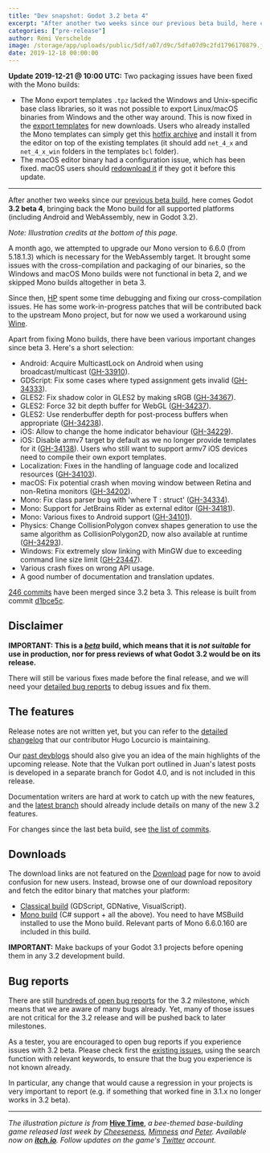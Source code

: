 ```yaml
---
title: "Dev snapshot: Godot 3.2 beta 4"
excerpt: "After another two weeks since our previous beta build, here comes Godot 3.2 beta 4, bringing back the Mono build for all supported platforms (including Android and WebAssembly, new in Godot 3.2)."
categories: ["pre-release"]
author: Rémi Verschelde
image: /storage/app/uploads/public/5df/a07/d9c/5dfa07d9c2fd1796170879.jpg
date: 2019-12-18 00:00:00
---
```


**Update 2019-12-21 @ 10:00 UTC:** Two packaging issues have been fixed with the Mono builds:
- The Mono export templates `.tpz` lacked the Windows and Unix-specific base class libraries, so it was not possible to export Linux/macOS binaries from Windows and the other way around. This is now fixed in the [export templates](https://downloads.tuxfamily.org/godotengine/3.2/beta4/mono/Godot_v3.2-beta4_mono_export_templates.tpz) for new downloads. Users who already installed the Mono templates can simply get this [hotfix archive](https://downloads.tuxfamily.org/godotengine/3.2/beta4/mono/Godot_v3.2-beta4_mono_desktop_bcl_hotfix.tpz) and install it from the editor on top of the existing templates (it should add `net_4_x` and `net_4_x_win` folders in the templates `bcl` folder).
- The macOS editor binary had a configuration issue, which has been fixed. macOS users should [redownload it](https://downloads.tuxfamily.org/godotengine/3.2/beta4/mono/Godot_v3.2-beta4_mono_osx.64.zip) if they got it before this update.

---

After another two weeks since our [previous beta build](/article/dev-snapshot-godot-3-2-beta-3), here comes Godot **3.2 beta 4**, bringing back the Mono build for all supported platforms (including Android and WebAssembly, new in Godot 3.2).

*Note: Illustration credits at the bottom of this page.*

A month ago, we attempted to upgrade our Mono version to 6.6.0 (from 5.18.1.3) which is necessary for the WebAssembly target. It brought some issues with the cross-compilation and packaging of our binaries, so the Windows and macOS Mono builds were not functional in beta 2, and we skipped Mono builds altogether in beta 3.

Since then, [HP](https://github.com/hpvb) spent some time debugging and fixing our cross-compilation issues. He has some work-in-progress patches that will be contributed back to the upstream Mono project, but for now we used a workaround using [Wine](http://www.winehq.org/).

Apart from fixing Mono builds, there have been various important changes since beta 3. Here's a short selection:

- Android: Acquire MulticastLock on Android when using broadcast/multicast ([GH-33910](https://github.com/godotengine/godot/pull/33910)).
- GDScript: Fix some cases where typed assignment gets invalid ([GH-34333](https://github.com/godotengine/godot/pull/34333)).
- GLES2: Fix shadow color in GLES2 by making sRGB ([GH-34367](https://github.com/godotengine/godot/pull/34367)).
- GLES2: Force 32 bit depth buffer for WebGL ([GH-34237](https://github.com/godotengine/godot/pull/34237)).
- GLES2: Use renderbuffer depth for post-process buffers when appropriate ([GH-34238](https://github.com/godotengine/godot/pull/34238)).
- iOS: Allow to change the home indicator behaviour ([GH-34229](https://github.com/godotengine/godot/pull/34229)).
- iOS: Disable armv7 target by default as we no longer provide templates for it ([GH-34138](https://github.com/godotengine/godot/pull/34138)). Users who still want to support armv7 iOS devices need to compile their own export templates.
- Localization: Fixes in the handling of language code and localized resources ([GH-34103](https://github.com/godotengine/godot/pull/34103)).
- macOS: Fix potential crash when moving window between Retina and non-Retina monitors ([GH-34202](https://github.com/godotengine/godot/pull/34202)).
- Mono: Fix class parser bug with 'where T : struct' ([GH-34334](https://github.com/godotengine/godot/pull/34334)).
- Mono: Support for JetBrains Rider as external editor ([GH-34181](https://github.com/godotengine/godot/pull/34181)).
- Mono: Various fixes to Android support ([GH-34101](https://github.com/godotengine/godot/pull/34101)).
- Physics: Change CollisionPolygon convex shapes generation to use the same algorithm as CollisionPolygon2D, now also available at runtime ([GH-34293](https://github.com/godotengine/godot/pull/34293)).
- Windows: Fix extremely slow linking with MinGW due to exceeding command line size limit ([GH-23447](https://github.com/godotengine/godot/pull/34227)).
- Various crash fixes on wrong API usage.
- A good number of documentation and translation updates.

[246 commits](https://github.com/godotengine/godot/compare/73fb08289af1260669a3ce118b9866a11c06a0eb...d1bce5c679bd77b50ddae2c3841e5157c6a0b917) have been merged since 3.2 beta 3. This release is built from commit [d1bce5c](https://github.com/godotengine/godot/commit/d1bce5c679bd77b50ddae2c3841e5157c6a0b917).

## Disclaimer

**IMPORTANT: This is a *[beta](https://en.wikipedia.org/wiki/Software_release_life_cycle#Beta)* build, which means that it is *not suitable* for use in production, nor for press reviews of what Godot 3.2 would be on its release.**

There will still be various fixes made before the final release, and we will need your [detailed bug reports](https://github.com/godotengine/godot/issues) to debug issues and fix them.

## The features

Release notes are not written yet, but you can refer to the [detailed changelog](https://gist.github.com/Calinou/49aefe52ce8f67ffa3f743932123d14f) that our contributor Hugo Locurcio is maintaining.

Our [past devblogs](https://godotengine.org/devblog) should also give you an idea of the main highlights of the upcoming release. Note that the Vulkan port outlined in Juan's latest posts is developed in a separate branch for Godot 4.0, and is not included in this release.

Documentation writers are hard at work to catch up with the new features, and the [latest branch](https://docs.godotengine.org/en/latest/) should already include details on many of the new 3.2 features.

For changes since the last beta build, see [the list of commits](https://github.com/godotengine/godot/compare/73fb08289af1260669a3ce118b9866a11c06a0eb...d1bce5c679bd77b50ddae2c3841e5157c6a0b917).

## Downloads

The download links are not featured on the [Download](/download) page for now to avoid confusion for new users. Instead, browse one of our download repository and fetch the editor binary that matches your platform:

- [Classical build](https://downloads.tuxfamily.org/godotengine/3.2/beta4/) (GDScript, GDNative, VisualScript).
- [Mono build](https://downloads.tuxfamily.org/godotengine/3.2/beta4/mono) (C# support + all the above). You need to have MSBuild installed to use the Mono build. Relevant parts of Mono 6.6.0.160 are included in this build.

**IMPORTANT:** Make backups of your Godot 3.1 projects before opening them in any 3.2 development build.

## Bug reports

There are still [hundreds of open bug reports](https://github.com/godotengine/godot/issues?utf8=%E2%9C%93&q=is%3Aopen+is%3Aissue+milestone%3A3.2+label%3Abug+) for the 3.2 milestone, which means that we are aware of many bugs already. Yet, many of those issues are not critical for the 3.2 release and will be pushed back to later milestones.

As a tester, you are encouraged to open bug reports if you experience issues with 3.2 beta. Please check first the [existing issues](https://github.com/godotengine/godot/issues), using the search function with relevant keywords, to ensure that the bug you experience is not known already.

In particular, any change that would cause a regression in your projects is very important to report (e.g. if something that worked fine in 3.1.x no longer works in 3.2 beta).

-----

*The illustration picture is from* [**Hive Time**](https://cheeseness.itch.io/hive-time), *a bee-themed base-building game released last week by [Cheeseness](https://twitter.com/ValiantCheese), [Mimness](https://twitter.com/MimLofBees) and [Peter](http://www.kestrelpi.co.uk/). Available now on [**itch.io**](https://cheeseness.itch.io/hive-time). Follow updates on the game's [Twitter](https://twitter.com/hive_time) account.*
